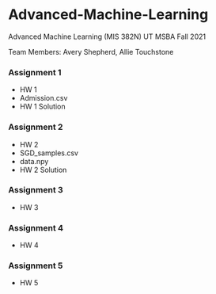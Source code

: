 # Advanced-Machine-Learning
Advanced Machine Learning (MIS 382N) UT MSBA Fall 2021

Team Members: Avery Shepherd, Allie Touchstone
### Assignment 1
* HW 1 
* Admission.csv
* HW 1 Solution

### Assignment 2
* HW 2
* SGD_samples.csv
* data.npy
* HW 2 Solution 

### Assignment 3
* HW 3

### Assignment 4
* HW 4

### Assignment 5
* HW 5
